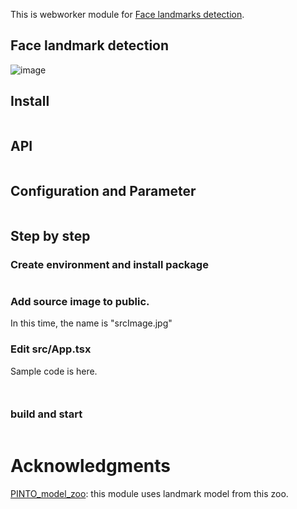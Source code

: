 This is webworker module for [Face landmarks detection](https://github.com/tensorflow/tfjs-models/tree/master/face-landmarks-detection).

## Face landmark detection

![image](https://user-images.githubusercontent.com/48346627/98291984-534afc00-1fef-11eb-9e89-33b5f267b28c.png)

## Install

```

```

## API

```

```

## Configuration and Parameter

```

```

## Step by step

### Create environment and install package

```

```

### Add source image to public.

In this time, the name is "srcImage.jpg"

### Edit src/App.tsx

Sample code is here.

```


```

### build and start

```

```

# Acknowledgments

[PINTO_model_zoo](https://github.com/PINTO0309/PINTO_model_zoo): this module uses landmark model from this zoo.
